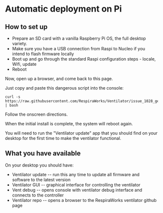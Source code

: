 # Automatic deployment on Pi

## How to set up

* Prepare an SD card with a vanilla Raspberry Pi OS, the full desktop variety.
* Make sure you have a USB connection from Raspi to Nucleo if you intend to flash firmware locally
* Boot up and go through the standard Raspi configuration steps - locale, Wifi, update
* Reboot

Now, open up a browser, and come back to this page.

Just copy and paste this dangerous script into the console:

```
curl -s https://raw.githubusercontent.com/RespiraWorks/Ventilator/issue_1028_general_deployment_scripts/software/utils/rpi_config/bootstrap.sh | bash
```

Follow the onscreen directions.

When the initial install is complete, the system will reboot again.

You will need to run the "Ventilator update" app that you should find on your desktop for the first time to make the
ventilator functional.

## What you have available

On your desktop you should have:
* Ventilator update -- run this any time to update all firmware and software to the latest version
* Ventilator GUI -- graphical interface for controlling the ventilator
* Vent debug -- opens console with ventilator debug interface and connects to the controller
* Ventilator repo -- opens a browser to the RespiraWorks ventilator github page
